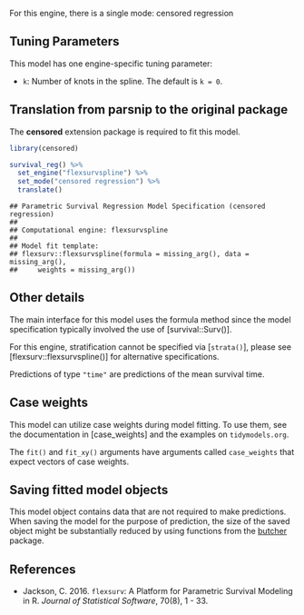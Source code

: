 


For this engine, there is a single mode: censored regression

## Tuning Parameters

This model has one engine-specific tuning parameter:

 * `k`: Number of knots in the spline. The default is `k = 0`.

## Translation from parsnip to the original package

The **censored** extension package is required to fit this model.


```r
library(censored)

survival_reg() %>% 
  set_engine("flexsurvspline") %>% 
  set_mode("censored regression") %>% 
  translate()
```

```
## Parametric Survival Regression Model Specification (censored regression)
## 
## Computational engine: flexsurvspline 
## 
## Model fit template:
## flexsurv::flexsurvspline(formula = missing_arg(), data = missing_arg(), 
##     weights = missing_arg())
```

## Other details

The main interface for this model uses the formula method since the model specification typically involved the use of [survival::Surv()]. 

For this engine, stratification cannot be specified via [`strata()`], please see [flexsurv::flexsurvspline()] for alternative specifications.



Predictions of type `"time"` are predictions of the mean survival time.

## Case weights


This model can utilize case weights during model fitting. To use them, see the documentation in [case_weights] and the examples on `tidymodels.org`. 

The `fit()` and `fit_xy()` arguments have arguments called `case_weights` that expect vectors of case weights. 


## Saving fitted model objects


This model object contains data that are not required to make predictions. When saving the model for the purpose of prediction, the size of the saved object might be substantially reduced by using functions from the [butcher](https://butcher.tidymodels.org) package.


## References

- Jackson, C. 2016. `flexsurv`: A Platform for Parametric Survival  Modeling in R. _Journal of Statistical Software_, 70(8), 1 - 33.
